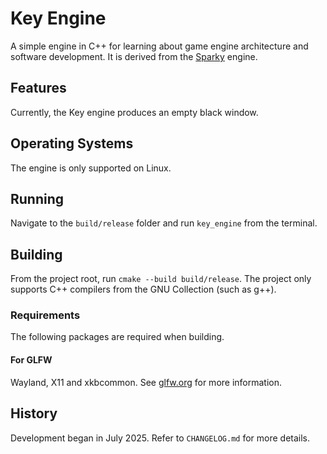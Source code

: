 # Key Engine
A simple engine in C++ for learning about game engine architecture and software development. It is derived from the [Sparky](https://github.com/TheCherno/Sparky) engine.

## Features
Currently, the Key engine produces an empty black window.

## Operating Systems
The engine is only supported on Linux. 

## Running
Navigate to the `build/release` folder and run `key_engine` from the terminal.

## Building
From the project root, run `cmake --build build/release`. The project only supports C++ compilers from the GNU Collection (such as g++).

### Requirements
The following packages are required when building.

#### For GLFW
Wayland, X11 and xkbcommon. See [glfw.org](https://www.glfw.org/docs/latest/compile_guide.html#compile_deps_wayland) for more information.

## History
Development began in July 2025. Refer to `CHANGELOG.md` for more details.

